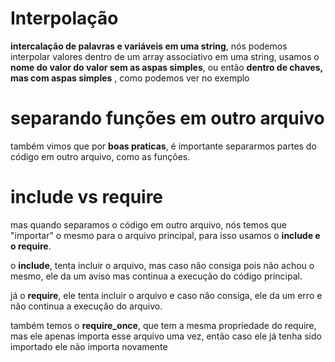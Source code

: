 #  Interpolação

**intercalação de palavras e variáveis em uma string**, nós podemos interpolar valores dentro de um array associativo em uma string, usamos o **nome do valor do valor sem as aspas simples**, ou então **dentro de chaves, mas com aspas simples** , como podemos ver no exemplo



#  separando funções em outro arquivo

também vimos que por **boas praticas**, é importante separarmos partes do código em outro arquivo, como as funções.



#  include vs require

mas quando separamos o código em outro arquivo, nós temos que "importar" o mesmo para o arquivo principal, para isso usamos o **include e o require**.

o **include**, tenta incluir o arquivo, mas caso não consiga pois não achou o mesmo, ele da um aviso mas continua a execução do código principal.

já o **require**, ele tenta incluir o arquivo e caso não consiga, ele da um erro e não continua a execução do arquivo.

também temos o **require_once**, que tem a mesma propriedade do require, mas ele apenas importa esse arquivo uma vez, então caso ele já tenha sido importado ele não importa novamente

